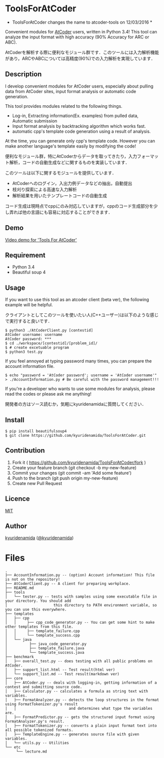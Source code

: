 ToolsForAtCoder
====

* ToolsForAtCoder changes the name to atcoder-tools on 12/03/2016 *

Convenient modules for [AtCoder](http://atcoder.jp/) users, written in Python 3.4!
This tool can analyze the input format with high accuracy (90% Accuracy for ARC or ABC).

AtCoderを解析する際に便利なモジュール群です．このツールには入力解析機能があり，ARCやABCについては高精度(90%)での入力解析を実現しています．

## Description

I develop convenient modules for AtCoder users, especially about pulling data from AtCoder sites, input format analysis or automatic code generation.

This tool provides modules related to the following things.

- Log-in, Extracting information(Ex. examples) from pulled data, Automatic submission
- Input format analysis by backtracking algorithm which works fast.
- automatic cpp's template code generation using a result of analysis.

At the time, you can generate only cpp's template code.
However you can make another language's template easily by modifying the code!

便利なモジュール群，特にAtCoderからデータを取ってきたり，入力フォーマット解析，コードの自動生成などに関するものを実装しています．

このツールは以下に関するモジュールを提供しています．
- AtCoderへのログイン，入出力例データなどの抽出，自動提出
- 枝刈り探索による高速な入力解析
- 解析結果を用いたテンプレートコードの自動生成

コード生成は現時点でcppにのみ対応していますが，cppのコード生成部分を少し弄れば他の言語にも容易に対応することができます．

## Demo
[Video demo for 'Tools For AtCoder'](https://youtu.be/Ee3EWs_xHG8)

## Requirement

- Python 3.4
- Beautiful soup 4

## Usage


If you want to use this tool as an atcoder client (beta ver), the following example will be helpful. 

クライアントとしてこのツールを使いたい人(C++ユーザー)は以下のような感じで実行すると良いです．

```
$ python3 ./AtCoderClient.py [contestid]
AtCoder username: username
AtCoder password: ***
$ cd ./workspace/[contestid]/[problem_id]/
$ # create excetuable program
$ python3 test.py
```

If you feel annoyed at typing password many times, you can prepare the account information file.

```
$ echo "password = 'AtCoder password'; username = 'AtCoder username'" > ./AccountInformation.py # Be careful with the password management!!!
```

If you're a developer who wants to use some modules for analysis, please read the codes or please ask me anything!

開発者の方はソース読むか，気軽にkyuridenamidaに質問してください．

## Install

```
$ pip install beautifulsoup4
$ git clone https://github.com/kyuridenamida/ToolsForAtCoder.git
```

## Contribution

1. Fork it ( https://github.com/kyuridenamida/ToolsForAtCoder/fork )
2. Create your feature branch (git checkout -b my-new-feature)
3. Commit your changes (git commit -am 'Add some feature')
4. Push to the branch (git push origin my-new-feature)
5. Create new Pull Request


## Licence

[MIT](https://github.com/kyuridenamida/ToolsForAtCoder/blob/master/LICENCE)

## Author

[kyuridenamida](https://github.com/kyuridenamida) ([@kyuridenamida](https://twitter.com/kyuridenamida))

# Files

```
.
├── AccountInformation.py -- (option) Account information! This file is not on the repository! 
├── AtCoderClient.py -- A client for preparing workplace.
├── README.md 
├── tools
│   └── tester.py -- tests with samples using some executable file in your directory. You should add
│                     this directory to PATH environment variable, so you can use this everywhere.
├── templates
│   ├── cpp
│   │     ├── cpp_code_generator.py -- You can get some hint to make other templates from this file.
│   │     ├── template_failure.cpp
│   │     └── template_success.cpp
│   └── java
│          ├── java_code_generator.py 
│          ├── template_failure.java
│          └── template_success.java
├── benchmark
│   ├── overall_test.py -- does testing with all public problems on AtCoder. 
│   ├── support_list.html -- Test result(html ver)
│   └── support_list.md -- Test result(markdown ver)
├── core 
│   ├── AtCoder.py -- deals with logging-in, getting information of a contest and submitting source code.
│   ├── Calculator.py -- calculates a formula as string text with variables.
│   ├── FormatAnalyzer.py -- detects the loop structures in the format using FormatTokenizer.py's result 
│   │                        and determines what type the variables are.
│   ├── FormatPredictor.py -- gets the structured input format using FormatAnalyzer.py's result.
│   ├── FormatTokenizer.py -- converts a plain input format text into all possible tokenized formats.
│   ├── TemplateEngine.py -- generates source file with given variables.
│   └── utils.py -- Utilities
└── etc
     └── lecture.md
```
